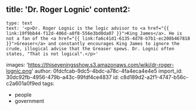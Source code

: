 title: 'Dr. Roger Lognic'
content2:
  -
    type: text
    text: '<p>Dr. Roger Lognic is the logic advisor to <a href="{{ link:19f9bb44-f12d-406d-a8f8-556e3bd0da07 }}">King James</a>. He is not a fan of the <a href="{{ link:fa6c41d1-6135-4d78-b7b1-ec208b467818 }}">Greaser</a> and constantly encourages King James to ignore the crude, illogical advise that the Greaser spews. Dr. Lognic often states, "That is not logical".</p>'
images: 'https://thiseveningsshow.s3.amazonaws.com/wiki/dr-roger-lognic.png'
author: 0fdcfcab-9dc5-4bdc-a78c-4fa4eca4e4e5
import_id: 30dc92fb-4956-479b-a43c-99fdf4ce4837
id: c8d189d2-a2f1-4747-b56c-c2a601a0f9ed
tags:
  - people
  - government
